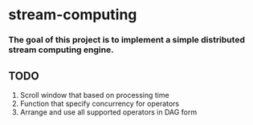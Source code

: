 # stream-computing
### The goal of this project is to implement a simple distributed stream computing engine. 

## TODO
1. Scroll window that based on processing time
1. Function that specify concurrency for operators
1. Arrange and use all supported operators in DAG form

